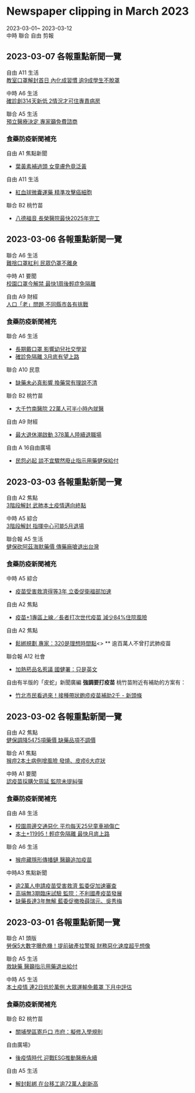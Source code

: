 # Newspaper clipping in March 2023
2023-03-01~ 2023-03-12<br>
中時 聯合 自由 剪報
## 2023-03-07 各報重點新聞一覽

自由 A11 生活<br>
[教室口罩解封首日 內化成習慣 逾9成學生不脫罩](https://news.ltn.com.tw/news/life/paper/1570637)

中時 A6 生活<br>
[確診創314天新低 2情況才可住專責病房](https://www.chinatimes.com/newspapers/20230307000409-260114)

聯合 A5 生活<br>
[預立醫療決定 專家籲免費諮商](https://udn.com/news/story/7266/7013439)

### 食藥防疫新聞補充 

自由 A1 焦點新聞<br>
- [葉黃素補過頭 女童膚色竟泛黃](https://news.ltn.com.tw/news/life/paper/1570609)

自由 A11 生活<br>
- [紅血球微囊運藥 精準攻擊癌細胞](https://news.ltn.com.tw/news/life/paper/1570642)

聯合 B2 桃竹苗<br>
- [八德福音 長榮醫院最快2025年完工](https://udn.com/news/story/7266/7013185)

## 2023-03-06 各報重點新聞一覽

聯合 A6 生活<br>
[難捨口罩紅利 民眾仍罩不離身](https://udn.com/news/story/7266/7011117)

中時 A1 要聞<br>
[校園口罩今解禁 最快1周後輕症免隔離](https://www.chinatimes.com/newspapers/20230306000586-260114)

自由 A9 財經<br>
[人口「老」問題 不同縣市各有挑戰](https://ec.ltn.com.tw/article/paper/1570456)

### 食藥防疫新聞補充 

聯合 A6 生活<br>
- [長期戴口罩 影響幼兒社交學習](https://udn.com/news/story/7266/7011123)
- [確診免隔離 3月底有望上路](https://udn.com/news/story/120940/7011124)

聯合 A10 民意<br>
- [缺藥未必真影響 換藥常有理說不清](https://udn.com/news/story/7339/7011162)

聯合 B2 桃竹苗<br>
- [大千竹南醫院 22萬人可半小時內就醫](https://udn.com/news/story/7324/7010967)

自由 A9 財經<br>
- [最大退休潮啟動 378萬人陸續退職場](https://ec.ltn.com.tw/article/paper/1570457)

自由 A 16自由廣場<br>
- [民怨必起 談不宜驟然廢止指示用藥健保給付](https://talk.ltn.com.tw/article/paper/1570527)

## 2023-03-03 各報重點新聞一覽

自由 A2 焦點<br>
[3階段解封 武肺本土疫情邁向終點](https://news.ltn.com.tw/news/life/paper/1569931)

中時 A5 綜合<br>
[3階段解封 指揮中心可能5月退場](https://www.chinatimes.com/newspapers/20230303000432-260106)

聯合報 A5 生活<br>
[健保砍阿茲海默藥價 傳藥廠嗆退出台灣](https://udn.com/news/story/123405/7005556)

### 食藥防疫新聞補充 

中時 A5 綜合<br>
- [疫苗受害救濟得等3年 立委促衛福部加速](https://www.chinatimes.com/newspapers/20230303000437-260106)

自由 A2 焦點<br>
- [疫苗+1專區上線／長者打次世代疫苗 減少84%住院風險](https://news.ltn.com.tw/news/life/paper/1569945)

自由 A2 焦點<br>
- [鬆綁規劃 專家：320是理想時間點](https://news.ltn.com.tw/news/life/paper/1569944)<>
** 逾百萬人不曾打武肺疫苗

聯合報 A12 社會<br>
- [加熱菸品名惹議 國健署：只是英文](https://udn.com/news/story/7266/7005705)

自由有半版的「皮蛇」新聞廣編
**強調要打疫苗**
桃竹苗附近有補助的方案有：
- [竹北市民看過來！接種帶狀皰疹疫苗補助2千 - 新頭條](https://www.thehubnews.net/archives/77578)

## 2023-03-02 各報重點新聞一覽
自由 A2 焦點<br>
[健保調降5475項藥價 缺藥品項不調價](https://news.ltn.com.tw/news/life/paper/1569746)

聯合 A1 焦點<br>
[猴痘2本土病例增風險 發燒、皮疹6大症狀](https://udn.com/news/story/7314/7003082)

中時 A1 要聞<br>
[認疫苗採購欠周延 監院未提糾彈](https://www.chinatimes.com/newspapers/20230302000368-260118?chdtv)

### 食藥防疫新聞補充 

自由 A8 生活<br>
- [校園周邊交通惡化 平均每天25兒童車禍傷亡](https://news.ltn.com.tw/news/life/paper/1569749)
- [本土+11995！輕症免隔離 最快月底上路](https://news.ltn.com.tw/news/life/paper/1569752)

聯合 A6 生活<br>
- [猴痘藏隱形傳播鏈 醫籲追加疫苗](https://udn.com/news/story/7266/7002900)

中時A3 焦點新聞<br>
- [逾2萬人申請疫苗受害救濟 監委促加速審查](https://www.chinatimes.com/newspapers/20230302000393-260118)
- [高端無3期臨床試驗 監院：不利國產疫苗發展](https://www.chinatimes.com/newspapers/20230302000387-260118)
- [缺藥長達3年無解 藍委促撤換薛瑞元、吳秀梅](https://www.chinatimes.com/newspapers/20230302000397-260118)

## 2023-03-01 各報重點新聞一覽

聯合 A1 頭版<br> 
[勞保5大數字曝危機！提前破產拉警報 財務惡化速度超乎想像](https://udn.com/news/story/7238/7000433)

聯合 A5 生活<br>
[救缺藥 醫籲指示用藥退出給付](https://udn.com/news/story/123405/7000413)

中時 A5 生活<br>
[本土疫情 連2日低於萬例 大眾運輸免戴罩 下月中評估](https://www.chinatimes.com/newspapers/20230301000346-260114)

### 食藥防疫新聞補充 

聯合 B2 桃竹苗<br>
- [關埔學區寄戶口 市府：擬修入學規則](https://udn.com/news/story/7324/7000205)

自由廣場》<br>
- [後疫情時代 迎戰ESG推動醫療永續](https://talk.ltn.com.tw/article/paper/1569662)

自由 A5 生活<br>
- [解封鬆綁 在台移工逾72萬人創新高](https://www.chinatimes.com/newspapers/20230301000350-260114)
